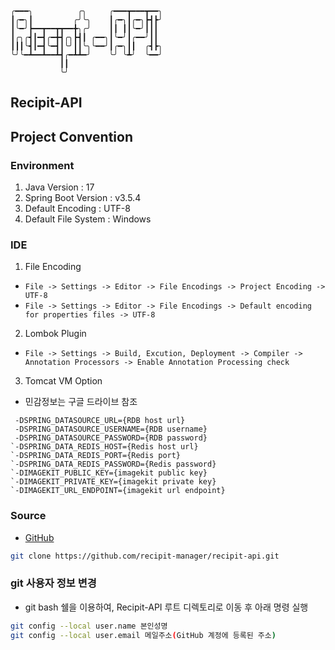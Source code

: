 ```plain

╭━━━╮          ╭╮     ╭━━━┳━━━┳━━╮
┃╭━╮┃         ╭╯╰╮    ┃╭━╮┃╭━╮┣┫┣╯
┃╰━╯┣━━┳━━┳┳━━╋╮╭╯    ┃┃ ┃┃╰━╯┃┃┃
┃╭╮╭┫┃━┫╭━╋┫╭╮┣┫┃ ╭━━╮┃╰━╯┃╭━━╯┃┃
┃┃┃╰┫┃━┫╰━┫┃╰╯┃┃╰╮╰━━╯┃╭━╮┃┃  ╭┫┣╮
╰╯╰━┻━━┻━━┻┫╭━┻┻━╯    ╰╯ ╰┻╯  ╰━━╯
           ┃┃
           ╰╯
```

## Recipit-API

## Project Convention
### Environment
1. Java Version : 17
2. Spring Boot Version : v3.5.4
3. Default Encoding : UTF-8
4. Default File System : Windows

### IDE
1. File Encoding
* `File -> Settings -> Editor -> File Encodings -> Project Encoding -> UTF-8`
* `File -> Settings -> Editor -> File Encodings -> Default encoding for properties files -> UTF-8`
2. Lombok Plugin
* `File -> Settings -> Build, Excution, Deployment -> Compiler -> Annotation Processors -> Enable Annotation Processing check`
3. Tomcat VM Option
* 민감정보는 구글 드라이브 참조 
```properties
 -DSPRING_DATASOURCE_URL={RDB host url}
 -DSPRING_DATASOURCE_USERNAME={RDB username}
 -DSPRING_DATASOURCE_PASSWORD={RDB password}
`-DSPRING_DATA_REDIS_HOST={Redis host url}
`-DSPRING_DATA_REDIS_PORT={Redis port}
`-DSPRING_DATA_REDIS_PASSWORD={Redis password}
`-DIMAGEKIT_PUBLIC_KEY={imagekit public key}
`-DIMAGEKIT_PRIVATE_KEY={imagekit private key}
`-DIMAGEKIT_URL_ENDPOINT={imagekit url endpoint}
``` 

### Source
* [GitHub](https://github.com/recipit-manager/recipit-api)

```bash
git clone https://github.com/recipit-manager/recipit-api.git 
```

### git 사용자 정보 변경
* git bash 쉘을 이용하여, Recipit-API 루트 디렉토리로 이동 후 아래 명령 실행
```bash
git config --local user.name 본인성명
git config --local user.email 메일주소(GitHub 계정에 등록된 주소)
```